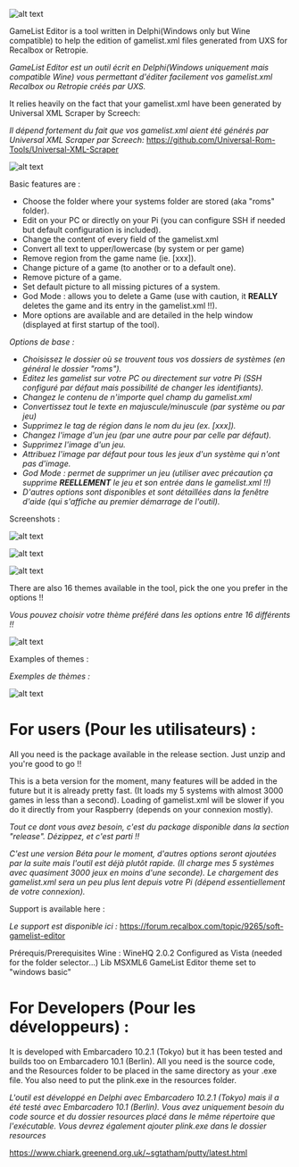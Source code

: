 ![alt text](https://github.com/NeeeeB/GameList_Editor/blob/master/Images/logo.png)

GameList Editor is a tool written in Delphi(Windows only but Wine compatible) to help the edition of gamelist.xml files generated from UXS for Recalbox or Retropie.

*GameList Editor est un outil écrit en Delphi(Windows uniquement mais compatible Wine) vous permettant d'éditer facilement vos gamelist.xml Recalbox ou Retropie créés par UXS.*

It relies heavily on the fact that your gamelist.xml have been generated by Universal XML Scraper by Screech:

*Il dépend fortement du fait que vos gamelist.xml aient été générés par Universal XML Scraper par Screech:*
https://github.com/Universal-Rom-Tools/Universal-XML-Scraper

![alt text](https://github.com/NeeeeB/GameList_Editor/blob/master/Images/Presentation/Capture.PNG)

Basic features are :
- Choose the folder where your systems folder are stored (aka "roms" folder).
- Edit on your PC or directly on your Pi (you can configure SSH if needed but default configuration is included).
- Change the content of every field of the gamelist.xml
- Convert all text to upper/lowercase (by system or per game)
- Remove region from the game name (ie. [xxx]).
- Change picture of a game (to another or to a default one).
- Remove picture of a game.
- Set default picture to all missing pictures of a system.
- God Mode : allows you to delete a Game (use with caution, it **REALLY** deletes the game and its entry in the gamelist.xml !!).
- More options are available and are detailed in the help window (displayed at first startup of the tool).

*Options de base :*
- *Choisissez le dossier où se trouvent tous vos dossiers de systèmes (en général le dossier "roms").*
- *Editez les gamelist sur votre PC ou directement sur votre Pi (SSH configuré par défaut mais possibilité de changer les identifiants).*
- *Changez le contenu de n'importe quel champ du gamelist.xml*
- *Convertissez tout le texte en majuscule/minuscule (par système ou par jeu)*
- *Supprimez le tag de région dans le nom du jeu (ex. [xxx]).*
- *Changez l'image d'un jeu (par une autre pour par celle par défaut).*
- *Supprimez l'image d'un jeu.*
- *Attribuez l'image par défaut pour tous les jeux d'un système qui n'ont pas d'image.*
- *God Mode : permet de supprimer un jeu (utiliser avec précaution ça supprime **REELLEMENT** le jeu et son entrée dans le gamelist.xml !!)*
- *D'autres options sont disponibles et sont détaillées dans la fenêtre d'aide (qui s'affiche au premier démarrage de l'outil).*

Screenshots :

![alt text](https://github.com/NeeeeB/GameList_Editor/blob/master/Images/Presentation/Capture2.PNG)

![alt text](https://github.com/NeeeeB/GameList_Editor/blob/master/Images/Presentation/Capture3.PNG)

![alt text](https://github.com/NeeeeB/GameList_Editor/blob/master/Images/Presentation/Capture4.PNG)

There are also 16 themes available in the tool, pick the one you prefer in the options !!

*Vous pouvez choisir votre thème préféré dans les options entre 16 différents !!*

![alt text](https://github.com/NeeeeB/GameList_Editor/blob/master/Images/Presentation/Capture5.PNG)

Examples of themes :

*Exemples de thèmes :*

![alt text](https://github.com/NeeeeB/GameList_Editor/blob/master/Images/Presentation/mosaic.png)

# For users (Pour les utilisateurs) :
All you need is the package available in the release section.
Just unzip and you're good to go !!

This is a beta version for the moment, many features will be added in the future but it is already pretty fast.
(It loads my 5 systems with almost 3000 games in less than a second).
Loading of gamelist.xml will be slower if you do it directly from your Raspberry (depends on your connexion mostly).

*Tout ce dont vous avez besoin, c'est du package disponible dans la section "release".
Dézippez, et c'est parti !!*

*C'est une version Béta pour le moment, d'autres options seront ajoutées par la suite mais l'outil est déjà plutôt rapide.
(Il charge mes 5 systèmes avec quasiment 3000 jeux en moins d'une seconde).
Le chargement des gamelist.xml sera un peu plus lent depuis votre Pi (dépend essentiellement de votre connexion).*

Support is available here :

*Le support est disponible ici :*
https://forum.recalbox.com/topic/9265/soft-gamelist-editor

Prérequis/Prerequisites Wine :
WineHQ 2.0.2
Configured as Vista (needed for the folder selector...)
Lib MSXML6
GameList Editor theme set to "windows basic"


# For Developers (Pour les développeurs) :
It is developed with Embarcadero 10.2.1 (Tokyo) but it has been tested and builds too on Embarcadero 10.1 (Berlin).
All you need is the source code, and the Resources folder to be placed in the same directory as your .exe file.
You also need to put the plink.exe in the resources folder.

*L'outil est développé en Delphi avec Embarcadero 10.2.1 (Tokyo) mais il a été testé avec Embarcadero 10.1 (Berlin).
Vous avez uniquement besoin du code source et du dossier resources placé dans le même répertoire que l'exécutable.
Vous devrez également ajouter plink.exe dans le dossier resources*

https://www.chiark.greenend.org.uk/~sgtatham/putty/latest.html




